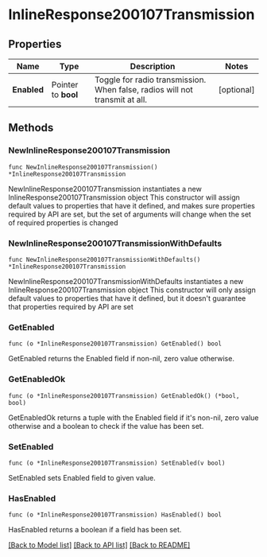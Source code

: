 # InlineResponse200107Transmission

## Properties

Name | Type | Description | Notes
------------ | ------------- | ------------- | -------------
**Enabled** | Pointer to **bool** | Toggle for radio transmission. When false, radios will not transmit at all. | [optional] 

## Methods

### NewInlineResponse200107Transmission

`func NewInlineResponse200107Transmission() *InlineResponse200107Transmission`

NewInlineResponse200107Transmission instantiates a new InlineResponse200107Transmission object
This constructor will assign default values to properties that have it defined,
and makes sure properties required by API are set, but the set of arguments
will change when the set of required properties is changed

### NewInlineResponse200107TransmissionWithDefaults

`func NewInlineResponse200107TransmissionWithDefaults() *InlineResponse200107Transmission`

NewInlineResponse200107TransmissionWithDefaults instantiates a new InlineResponse200107Transmission object
This constructor will only assign default values to properties that have it defined,
but it doesn't guarantee that properties required by API are set

### GetEnabled

`func (o *InlineResponse200107Transmission) GetEnabled() bool`

GetEnabled returns the Enabled field if non-nil, zero value otherwise.

### GetEnabledOk

`func (o *InlineResponse200107Transmission) GetEnabledOk() (*bool, bool)`

GetEnabledOk returns a tuple with the Enabled field if it's non-nil, zero value otherwise
and a boolean to check if the value has been set.

### SetEnabled

`func (o *InlineResponse200107Transmission) SetEnabled(v bool)`

SetEnabled sets Enabled field to given value.

### HasEnabled

`func (o *InlineResponse200107Transmission) HasEnabled() bool`

HasEnabled returns a boolean if a field has been set.


[[Back to Model list]](../README.md#documentation-for-models) [[Back to API list]](../README.md#documentation-for-api-endpoints) [[Back to README]](../README.md)


